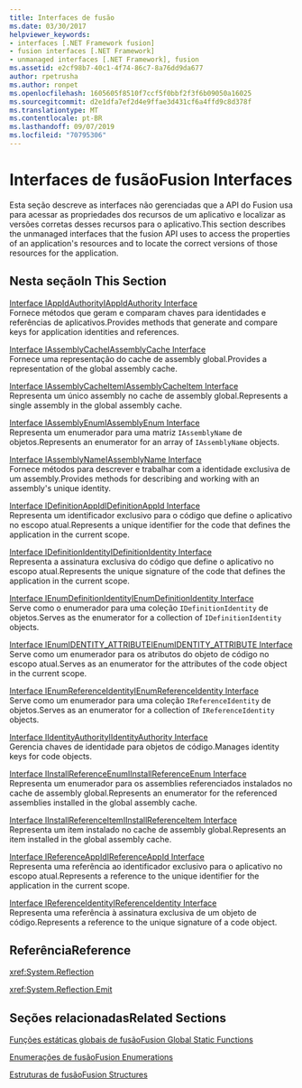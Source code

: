 ```yaml
---
title: Interfaces de fusão
ms.date: 03/30/2017
helpviewer_keywords:
- interfaces [.NET Framework fusion]
- fusion interfaces [.NET Framework]
- unmanaged interfaces [.NET Framework], fusion
ms.assetid: e2cf98b7-40c1-4f74-86c7-8a76dd9da677
author: rpetrusha
ms.author: ronpet
ms.openlocfilehash: 1605605f8510f7ccf5f0bbf2f3f6b09050a16025
ms.sourcegitcommit: d2e1dfa7ef2d4e9ffae3d431cf6a4ffd9c8d378f
ms.translationtype: MT
ms.contentlocale: pt-BR
ms.lasthandoff: 09/07/2019
ms.locfileid: "70795306"
---
```

# <a name="fusion-interfaces"></a><span data-ttu-id="7a9f1-102">Interfaces de fusão</span><span class="sxs-lookup"><span data-stu-id="7a9f1-102">Fusion Interfaces</span></span>
<span data-ttu-id="7a9f1-103">Esta seção descreve as interfaces não gerenciadas que a API do Fusion usa para acessar as propriedades dos recursos de um aplicativo e localizar as versões corretas desses recursos para o aplicativo.</span><span class="sxs-lookup"><span data-stu-id="7a9f1-103">This section describes the unmanaged interfaces that the fusion API uses to access the properties of an application's resources and to locate the correct versions of those resources for the application.</span></span>  
  
## <a name="in-this-section"></a><span data-ttu-id="7a9f1-104">Nesta seção</span><span class="sxs-lookup"><span data-stu-id="7a9f1-104">In This Section</span></span>  
 [<span data-ttu-id="7a9f1-105">Interface IAppIdAuthority</span><span class="sxs-lookup"><span data-stu-id="7a9f1-105">IAppIdAuthority Interface</span></span>](iappidauthority-interface.md)  
 <span data-ttu-id="7a9f1-106">Fornece métodos que geram e comparam chaves para identidades e referências de aplicativos.</span><span class="sxs-lookup"><span data-stu-id="7a9f1-106">Provides methods that generate and compare keys for application identities and references.</span></span>  
  
 [<span data-ttu-id="7a9f1-107">Interface IAssemblyCache</span><span class="sxs-lookup"><span data-stu-id="7a9f1-107">IAssemblyCache Interface</span></span>](iassemblycache-interface.md)  
 <span data-ttu-id="7a9f1-108">Fornece uma representação do cache de assembly global.</span><span class="sxs-lookup"><span data-stu-id="7a9f1-108">Provides a representation of the global assembly cache.</span></span>  
  
 [<span data-ttu-id="7a9f1-109">Interface IAssemblyCacheItem</span><span class="sxs-lookup"><span data-stu-id="7a9f1-109">IAssemblyCacheItem Interface</span></span>](iassemblycacheitem-interface.md)  
 <span data-ttu-id="7a9f1-110">Representa um único assembly no cache de assembly global.</span><span class="sxs-lookup"><span data-stu-id="7a9f1-110">Represents a single assembly in the global assembly cache.</span></span>  
  
 [<span data-ttu-id="7a9f1-111">Interface IAssemblyEnum</span><span class="sxs-lookup"><span data-stu-id="7a9f1-111">IAssemblyEnum Interface</span></span>](iassemblyenum-interface.md)  
 <span data-ttu-id="7a9f1-112">Representa um enumerador para uma matriz `IAssemblyName` de objetos.</span><span class="sxs-lookup"><span data-stu-id="7a9f1-112">Represents an enumerator for an array of `IAssemblyName` objects.</span></span>  
  
 [<span data-ttu-id="7a9f1-113">Interface IAssemblyName</span><span class="sxs-lookup"><span data-stu-id="7a9f1-113">IAssemblyName Interface</span></span>](iassemblyname-interface.md)  
 <span data-ttu-id="7a9f1-114">Fornece métodos para descrever e trabalhar com a identidade exclusiva de um assembly.</span><span class="sxs-lookup"><span data-stu-id="7a9f1-114">Provides methods for describing and working with an assembly's unique identity.</span></span>  
  
 [<span data-ttu-id="7a9f1-115">Interface IDefinitionAppId</span><span class="sxs-lookup"><span data-stu-id="7a9f1-115">IDefinitionAppId Interface</span></span>](idefinitionappid-interface.md)  
 <span data-ttu-id="7a9f1-116">Representa um identificador exclusivo para o código que define o aplicativo no escopo atual.</span><span class="sxs-lookup"><span data-stu-id="7a9f1-116">Represents a unique identifier for the code that defines the application in the current scope.</span></span>  
  
 [<span data-ttu-id="7a9f1-117">Interface IDefinitionIdentity</span><span class="sxs-lookup"><span data-stu-id="7a9f1-117">IDefinitionIdentity Interface</span></span>](idefinitionidentity-interface.md)  
 <span data-ttu-id="7a9f1-118">Representa a assinatura exclusiva do código que define o aplicativo no escopo atual.</span><span class="sxs-lookup"><span data-stu-id="7a9f1-118">Represents the unique signature of the code that defines the application in the current scope.</span></span>  
  
 [<span data-ttu-id="7a9f1-119">Interface IEnumDefinitionIdentity</span><span class="sxs-lookup"><span data-stu-id="7a9f1-119">IEnumDefinitionIdentity Interface</span></span>](ienumdefinitionidentity-interface.md)  
 <span data-ttu-id="7a9f1-120">Serve como o enumerador para uma coleção `IDefinitionIdentity` de objetos.</span><span class="sxs-lookup"><span data-stu-id="7a9f1-120">Serves as the enumerator for a collection of `IDefinitionIdentity` objects.</span></span>  
  
 [<span data-ttu-id="7a9f1-121">Interface IEnumIDENTITY_ATTRIBUTE</span><span class="sxs-lookup"><span data-stu-id="7a9f1-121">IEnumIDENTITY_ATTRIBUTE Interface</span></span>](ienumidentity-attribute-interface.md)  
 <span data-ttu-id="7a9f1-122">Serve como um enumerador para os atributos do objeto de código no escopo atual.</span><span class="sxs-lookup"><span data-stu-id="7a9f1-122">Serves as an enumerator for the attributes of the code object in the current scope.</span></span>  
  
 [<span data-ttu-id="7a9f1-123">Interface IEnumReferenceIdentity</span><span class="sxs-lookup"><span data-stu-id="7a9f1-123">IEnumReferenceIdentity Interface</span></span>](ienumreferenceidentity-interface.md)  
 <span data-ttu-id="7a9f1-124">Serve como um enumerador para uma coleção `IReferenceIdentity` de objetos.</span><span class="sxs-lookup"><span data-stu-id="7a9f1-124">Serves as an enumerator for a collection of `IReferenceIdentity` objects.</span></span>  
  
 [<span data-ttu-id="7a9f1-125">Interface IIdentityAuthority</span><span class="sxs-lookup"><span data-stu-id="7a9f1-125">IIdentityAuthority Interface</span></span>](iidentityauthority-interface.md)  
 <span data-ttu-id="7a9f1-126">Gerencia chaves de identidade para objetos de código.</span><span class="sxs-lookup"><span data-stu-id="7a9f1-126">Manages identity keys for code objects.</span></span>  
  
 [<span data-ttu-id="7a9f1-127">Interface IInstallReferenceEnum</span><span class="sxs-lookup"><span data-stu-id="7a9f1-127">IInstallReferenceEnum Interface</span></span>](iinstallreferenceenum-interface.md)  
 <span data-ttu-id="7a9f1-128">Representa um enumerador para os assemblies referenciados instalados no cache de assembly global.</span><span class="sxs-lookup"><span data-stu-id="7a9f1-128">Represents an enumerator for the referenced assemblies installed in the global assembly cache.</span></span>  
  
 [<span data-ttu-id="7a9f1-129">Interface IInstallReferenceItem</span><span class="sxs-lookup"><span data-stu-id="7a9f1-129">IInstallReferenceItem Interface</span></span>](iinstallreferenceitem-interface.md)  
 <span data-ttu-id="7a9f1-130">Representa um item instalado no cache de assembly global.</span><span class="sxs-lookup"><span data-stu-id="7a9f1-130">Represents an item installed in the global assembly cache.</span></span>  
  
 [<span data-ttu-id="7a9f1-131">Interface IReferenceAppId</span><span class="sxs-lookup"><span data-stu-id="7a9f1-131">IReferenceAppId Interface</span></span>](ireferenceappid-interface.md)  
 <span data-ttu-id="7a9f1-132">Representa uma referência ao identificador exclusivo para o aplicativo no escopo atual.</span><span class="sxs-lookup"><span data-stu-id="7a9f1-132">Represents a reference to the unique identifier for the application in the current scope.</span></span>  
  
 [<span data-ttu-id="7a9f1-133">Interface IReferenceIdentity</span><span class="sxs-lookup"><span data-stu-id="7a9f1-133">IReferenceIdentity Interface</span></span>](ireferenceidentity-interface.md)  
 <span data-ttu-id="7a9f1-134">Representa uma referência à assinatura exclusiva de um objeto de código.</span><span class="sxs-lookup"><span data-stu-id="7a9f1-134">Represents a reference to the unique signature of a code object.</span></span>  
  
## <a name="reference"></a><span data-ttu-id="7a9f1-135">Referência</span><span class="sxs-lookup"><span data-stu-id="7a9f1-135">Reference</span></span>  
 <xref:System.Reflection>  
  
 <xref:System.Reflection.Emit>  
  
## <a name="related-sections"></a><span data-ttu-id="7a9f1-136">Seções relacionadas</span><span class="sxs-lookup"><span data-stu-id="7a9f1-136">Related Sections</span></span>  
 [<span data-ttu-id="7a9f1-137">Funções estáticas globais de fusão</span><span class="sxs-lookup"><span data-stu-id="7a9f1-137">Fusion Global Static Functions</span></span>](fusion-global-static-functions.md)  
  
 [<span data-ttu-id="7a9f1-138">Enumerações de fusão</span><span class="sxs-lookup"><span data-stu-id="7a9f1-138">Fusion Enumerations</span></span>](fusion-enumerations.md)  
  
 [<span data-ttu-id="7a9f1-139">Estruturas de fusão</span><span class="sxs-lookup"><span data-stu-id="7a9f1-139">Fusion Structures</span></span>](fusion-structures.md)

